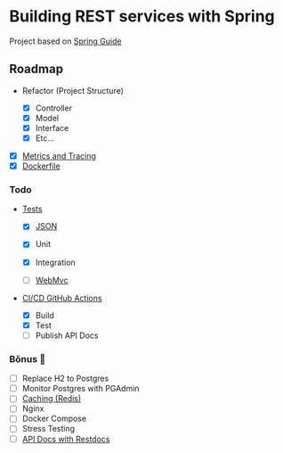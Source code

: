 # Building REST services with Spring

Project based on [Spring Guide](https://spring.io/guides/tutorials/rest/)

## Roadmap

- Refactor (Project Structure)

  - [x] Controller
  - [x] Model
  - [x] Interface
  - [x] Etc...

- [x] [Metrics and Tracing](https://spring.io/guides/gs/tanzu-observability/)
- [x] [Dockerfile](https://spring.io/guides/topicals/spring-boot-docker/)

### Todo

- [Tests](https://docs.spring.io/spring-boot/docs/3.2.2/reference/html/features.html#features.testing)

  - [x] [JSON](https://spring.academy/courses/building-a-rest-api-with-spring-boot)
  - [x] Unit
  - [x] Integration
  - [ ] [WebMvc](https://spring.io/guides/gs/testing-web/)


- [CI/CD GitHub Actions](https://docs.github.com/en/actions/automating-builds-and-tests/building-and-testing-java-with-maven)

  - [x] Build
  - [x] Test
  - [ ] Publish API Docs

### Bônus 🎁

- [ ] Replace H2 to Postgres
- [ ] Monitor Postgres with PGAdmin
- [ ] [Caching (Redis)](https://docs.spring.io/spring-framework/reference/integration/cache/annotations.html)
- [ ] Nginx
- [ ] Docker Compose
- [ ] Stress Testing
- [ ] [API Docs with Restdocs](https://spring.io/guides/gs/testing-restdocs/)
